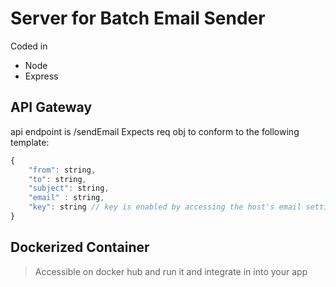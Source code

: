 # Server for Batch Email Sender

Coded in

- Node
- Express


## API Gateway

api endpoint is /sendEmail 
Expects req obj to conform to the following template:
```js
{
    "from": string,
    "to": string,
    "subject": string,
    "email" : string,
    "key": string // key is enabled by accessing the host's email settings, MFA and there generate a One Time Key; pass that here
}
```
## Dockerized Container

> Accessible on docker hub and run it and integrate in into your app
